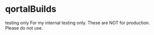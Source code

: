 # qortalBuilds
testing only
For my internal testing only. These are NOT for production. Please do not use.
